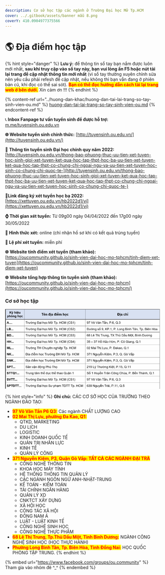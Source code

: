 ```yaml
---
description: Cơ sở học tập các ngành ở Trường Đại học Mở Tp.HCM
cover: ../.gitbook/assets/banner mẫu 8.png
coverY: 410.0904977375566
---
```


# 🌎 Địa điểm học tập

{% hint style="danger" %}
**Lưu ý:** để thông tin sổ tay bạn nắm được luôn mới nhất, **sau khi truy cập vào sổ tay này, bạn vui lòng ấn F5 hoặc nút tải lại trang để cập nhật thông tin mới nhất** (vì sổ tay thường xuyên chỉnh sửa nên yêu cầu phải refesh để cập nhật, nếu không thì bạn vẫn đang ở phiên bản cũ, khi đọc có thể sai sót). <mark style="color:red;">**Bạn có thể đọc hướng dẫn cách tải lại trang web ở bên dưới.**</mark> Xin cảm ơn !!!
{% endhint %}

{% content-ref url="../huong-dan-khac/huong-dan-tai-lai-trang-so-tay-sinh-vien-ou.md" %}
[huong-dan-tai-lai-trang-so-tay-sinh-vien-ou.md](../huong-dan-khac/huong-dan-tai-lai-trang-so-tay-sinh-vien-ou.md)
{% endcontent-ref %}

📞 **Inbox Fanpage tư vấn tuyển sinh để được hỗ trợ:** [m.me/tuyensinh.ou.edu.vn](https://m.me/tuyensinh.ou.edu.vn)

**🌐 Website tuyển sinh chính thức:** [http://tuyensinh.ou.edu.vn/](http://tuyensinh.ou.edu.vn/)

🔗 **Thông tin tuyển sinh Đại học chính quy năm 2022:** [http://tuyensinh.ou.edu.vn/thong-bao-phuong-thuc-uu-tien-xet-tuyen-hoc-sinh-gioi-xet-tuyen-ket-qua-hoc-tap-thpt-hoc-ba-uu-tien-xet-tuyen-ket-qua-hoc-tap-thpt-co-chung-chi-ngoai-ngu-va-uu-tien-xet-tuyen-hoc-sinh-co-chung-chi-quoc-te-](http://tuyensinh.ou.edu.vn/thong-bao-phuong-thuc-uu-tien-xet-tuyen-hoc-sinh-gioi-xet-tuyen-ket-qua-hoc-tap-thpt-hoc-ba-uu-tien-xet-tuyen-ket-qua-hoc-tap-thpt-co-chung-chi-ngoai-ngu-va-uu-tien-xet-tuyen-hoc-sinh-co-chung-chi-quoc-te-)

🔗**Link đăng ký xét tuyển học bạ 2022:** [https://xettuyen.ou.edu.vn/hb2022d1/vi](https://xettuyen.ou.edu.vn/hb2022d1/vi)

**⌚ Thời gian xét tuyển:** Từ 09g00 ngày 04/04/2022 đến 17g00 ngày 30/05/2022&#x20;

**📌 Hình thức xét:** online (chỉ nhận hồ sơ khi có kết quả trúng tuyển)

**📌 Lệ phí xét tuyển:** miễn phí

**🌐** **Website tính điểm xét tuyển (tham khảo):** [https://oucommunity.github.io/sinh-vien-dai-hoc-mo-tphcm/tinh-diem-xet-tuyen](https://oucommunity.github.io/sinh-vien-dai-hoc-mo-tphcm/tinh-diem-xet-tuyen)

**🌐** **Website tổng hợp thông tin tuyển sinh (tham khảo):** [https://oucommunity.github.io/sinh-vien-dai-hoc-mo-tphcm](https://oucommunity.github.io/sinh-vien-dai-hoc-mo-tphcm/)

### Cơ sở học tập

![Cơ sở học tập](<../.gitbook/assets/cơ sở ĐHM.jpg>)

{% hint style="info" %}
**Ghi chú:** CÁC CƠ SỞ HỌC CỦA TRƯỜNG THEO NGÀNH ĐÀO TẠO:&#x20;

* <mark style="color:red;">**97 Võ Văn Tần P6 Q3:**</mark> Các ngành CHẤT LƯỢNG CAO&#x20;
* <mark style="color:red;">**02 Mai Thị Lựu, phường Đa Kao, Q1:**</mark>&#x20;
  * QTKD, MARKETING
  * DU LỊCH
  * LOGISTIC
  * KINH DOANH QUỐC TẾ
  * QUẢN TRỊ NHÂN LỰC
  * KINH TẾ
  * QUẢN LÝ CÔNG&#x20;
* <mark style="color:red;">**371 Nguyễn Kiệm, P3, Quận Gò Vấp: TẤT CẢ CÁC NGÀNH ĐẠI TRÀ**</mark>
  * CÔNG NGHỆ THÔNG TIN
  * KHOA HỌC MÁY TÍNH
  * HỆ THỐNG THÔNG TIN QUẢN LÝ
  * CÁC NGÀNH NGÔN NGỮ ANH-NHẬT-TRUNG
  * KẾ TOÁN - KIỂM TOÁN
  * TÀI CHÍNH NGÂN HÀNG
  * QUẢN LÝ XD
  * CNKTCT XÂY DỰNG
  * XÃ HỘI HỌC
  * CÔNG TÁC XÃ HỘI
  * ĐÔNG NAM Á
  * LUẬT - LUẬT KINH TẾ
  * CÔNG NGHỆ SINH HỌC
  * CÔNG NGHỆ THỰC PHẨM&#x20;
* <mark style="color:red;">**68 Lê Thị Trung, Tp.Thủ Dầu Một, Tỉnh Bình Dương:**</mark> NGÀNH CÔNG NGHỆ SINH HỌC (HỌC THỰC HÀNH)&#x20;
* <mark style="color:red;">**Phường Long Bình Tân, Tp. Biên Hòa, Tỉnh Đồng Nai:**</mark> HỌC QUỐC PHÒNG TẬP TRUNG.
{% endhint %}

{% embed url="https://www.facebook.com/groups/ou.community" %}
Tham gia vào nhóm đê ^\_^
{% endembed %}
